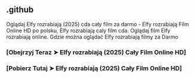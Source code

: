 ## .github

Oglądaj Elfy rozrabiają (2025) cda cały film za darmo - Elfy rozrabiają Film Online HD po polsku, Elfy rozrabiają caly film cda. Oglądaj film Elfy rozrabiają online. Gdzie można oglądać Elfy rozrabiają filmy za Darmo

### [Obejrzyj Teraz ➤ Elfy rozrabiają (2025) Cały Film Online HD]

### [Pobierz Tutaj ➤ Elfy rozrabiają (2025) Cały Film Online HD]
